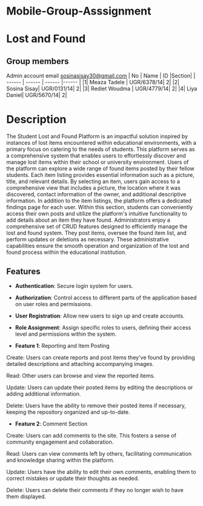 # Mobile-Group-Asssignment
# Lost and Found 
## Group members
Admin account email sosinasisay30@gmail.com
| No | Name | ID |Section|
| ------ | ------ | ------ |------ |
|1| Meaza Tadele | UGR/6378/14| 2|
|2| Sosina Sisay| UGR/0131/14| 2|
|3| Rediet Woudma | UGR/4779/14| 2|
|4| Liya Daniel| UGR/5670/14| 2|


# Description
The Student Lost and Found Platform is an impactful solution inspired by instances of lost items encountered within educational environments, with a primary focus on catering to the needs of students. 
This platform serves as a comprehensive system that enables users to effortlessly discover and manage lost items within their school or university environment.
Users of the platform can explore a wide range of found items posted by their fellow students. Each item listing provides essential information such as a picture, title, and relevant details. By selecting an item, users gain access to a comprehensive view that includes a picture, the location where it was discovered, contact information of the owner, and additional descriptive information.
In addition to the item listings, the platform offers a dedicated findings page for each user. Within this section, students can conveniently access their own posts and utilize the platform's intuitive functionality to add details about an item they have found.
Administrators enjoy a comprehensive set of CRUD features designed to efficiently manage the lost and found system. They post items, oversee the found item list, and perform updates or deletions as necessary. These administrative capabilities ensure the smooth operation and organization of the lost and found process within the educational institution. 


## Features
- **Authentication**: Secure login system for users.
- **Authorization**: Control access to different parts of the application based on user roles and permissions.
- **User Registration**: Allow new users to sign up and create accounts.
- **Role Assignment**: Assign specific roles to users, defining their access level and permissions within the system.


- **Feature 1**: Reporting and Item Posting

Create: Users can create reports and post items they've found by providing detailed descriptions and attaching accompanying images.
 
Read: Other users can browse and view the reported items.

Update: Users can update their posted items by editing the descriptions or adding additional information.

Delete: Users have the ability to remove their posted items if necessary, keeping the repository organized and up-to-date.
- **Feature 2**: Comment Section

Create: Users can add comments to the site. This fosters a sense of community engagement and collaboration.

Read: Users can view comments left by others, facilitating communication and knowledge sharing within the platform.

Update: Users have the ability to edit their own comments, enabling them to correct mistakes or update their thoughts as needed.

Delete: Users can delete their comments if they no longer wish to have them displayed.
